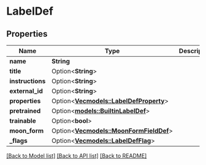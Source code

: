 # LabelDef

## Properties

Name | Type | Description | Notes
------------ | ------------- | ------------- | -------------
**name** | **String** |  | 
**title** | Option<**String**> |  | [optional]
**instructions** | Option<**String**> |  | [optional]
**external_id** | Option<**String**> |  | [optional]
**properties** | Option<[**Vec<models::LabelDefProperty>**](LabelDefProperty.md)> |  | [optional]
**pretrained** | Option<[**models::BuiltinLabelDef**](BuiltinLabelDef.md)> |  | [optional]
**trainable** | Option<**bool**> |  | [optional]
**moon_form** | Option<[**Vec<models::MoonFormFieldDef>**](MoonFormFieldDef.md)> |  | [optional]
**_flags** | Option<[**Vec<models::LabelDefFlag>**](LabelDefFlag.md)> |  | [optional]

[[Back to Model list]](../README.md#documentation-for-models) [[Back to API list]](../README.md#documentation-for-api-endpoints) [[Back to README]](../README.md)


